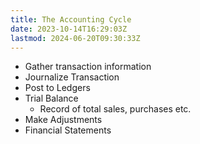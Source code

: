 ```yaml
---
title: The Accounting Cycle
date: 2023-10-14T16:29:03Z
lastmod: 2024-06-20T09:30:33Z
---
```


* Gather transaction information
* Journalize Transaction
* Post to Ledgers
* Trial Balance
  * Record of total sales, purchases etc.
* Make Adjustment​s
* Financial Statements
